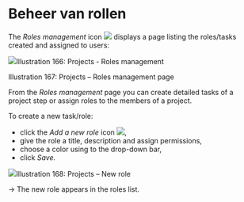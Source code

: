 # Beheer van rollen

The _Roles management_ icon ![](../../.gitbook/assets/graphics311%20%283%29.png) displays a page listing the roles/tasks created and assigned to users:

![](../../.gitbook/assets/graphics322%20%281%29.png)Illustration 166: Projects - Roles management

Illustration 167: Projects – Roles management page

From the _Roles management_ page you can create detailed tasks of a project step or assign roles to the members of a project.

To create a new task/role:

* click the _Add a new role_ icon ![](../../.gitbook/assets/graphics313%20%283%29.gif),
* give the role a title, description and assign permissions,
* choose a color using to the drop-down bar,
* click _Save._

![](../../.gitbook/assets/graphics316%20%283%29.png)Illustration 168: Projects – New role

→ The new role appears in the roles list.

